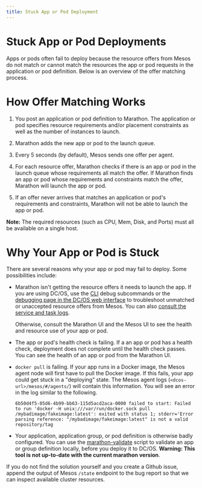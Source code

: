 ```yaml
---
title: Stuck App or Pod Deployment
---
```


# Stuck App or Pod Deployments

Apps or pods often fail to deploy because the resource offers from Mesos do not match or cannot match the resources the app or pod requests in the application or pod definition. Below is an overview of the offer matching process.

# How Offer Matching Works

1. You post an application or pod definition to Marathon. The application or pod specifies resource requirements and/or placement constraints as well as the number of instances to launch.

1. Marathon adds the new app or pod to the launch queue.

1. Every 5 seconds (by default), Mesos sends one offer per agent.

1. For each resource offer, Marathon checks if there is an app or pod in the launch queue whose requirements all match the offer. If Marathon finds an app or pod whose requirements and constraints match the offer, Marathon will launch the app or pod.

1. If an offer never arrives that matches an application or pod's requirements and constraints, Marathon will not be able to launch the app or pod.

 **Note:** The required resources (such as CPU, Mem, Disk, and Ports) must all be available on a single host.

# Why Your App or Pod is Stuck

There are several reasons why your app or pod may fail to deploy. Some possibilities include:

- Marathon isn't getting the resource offers it needs to launch the app.
  If you are using DC/OS, use the [CLI](https://docs.d2iq.com/mesosphere/dcos/latest/monitoring/debugging/cli-debugging/) debug subcommands or the [debugging page in the DC/OS web interface](https://docs.d2iq.com/mesosphere/dcos/latest/monitoring/debugging/gui-debugging/) to troubleshoot unmatched or unaccepted resource offers from Mesos. You can also [consult the service and task logs](https://docs.d2iq.com/mesosphere/dcos/latest/monitoring/logging/).

  Otherwise, consult the Marathon UI and the Mesos UI to see the health and resource use of your app or pod.

- The app or pod's health check is failing.
  If a an app or pod has a health check, deployment does not complete until the health check passes. You can see the health of an app or pod from the Marathon UI.

- `docker pull` is failing.
  If your app runs in a Docker image, the Mesos agent node will first have to pull the Docker image. If this fails, your app could get stuck in a "deploying" state. The Mesos agent logs (`<dcos-url>/mesos/#/agents/`) will contain this information. You will see an error in the log similar to the following.

  ```
  6b50d4f5-05d6-4b99-bb63-115d5acd2aca-0000 failed to start: Failed to run 'docker -H unix:///var/run/docker.sock pull /mybadimage/fakeimage:latest': exited with status 1; stderr='Error parsing reference: "/mybadimage/fakeimage:latest" is not a valid repository/tag
  ```

- Your application, application group, or pod definition is otherwise badly configured.
  You can use the [marathon-validate](https://github.com/dcos-labs/marathon-validate) script to validate an app or group definition locally, before you deploy it to DC/OS. **Warning: This tool is not up-to-date with the current marathon version**.

If you do not find the solution yourself and you create a Github issue, append the output of Mesos `/state` endpoint to the bug report so that we can inspect available cluster resources.
